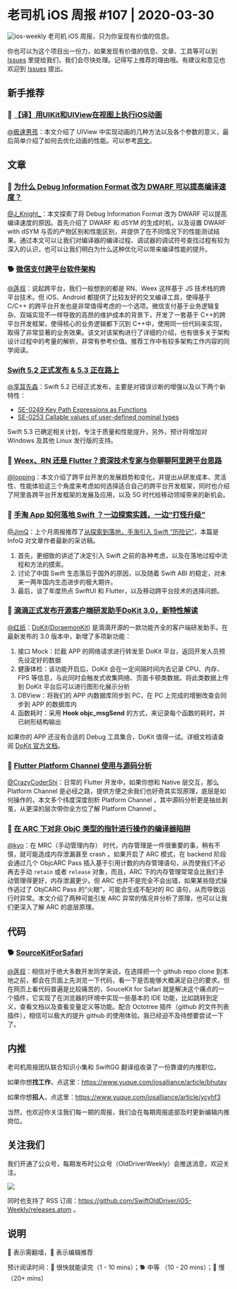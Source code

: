 # 老司机 iOS 周报 #107 | 2020-03-30

![ios-weekly](https://github.com/SwiftOldDriver/iOS-Weekly/blob/master/assets/ios-weekly.png?raw=true)
老司机 iOS 周报，只为你呈现有价值的信息。

你也可以为这个项目出一份力，如果发现有价值的信息、文章、工具等可以到 [Issues](https://github.com/SwiftOldDriver/iOS-Weekly/issues) 里提给我们，我们会尽快处理。记得写上推荐的理由哦。有建议和意见也欢迎到 [Issues](https://github.com/SwiftOldDriver/iOS-Weekly/issues) 提出。

## 新手推荐

### 🐎 [【译】用UIKit和UIView在视图上执行iOS动画](https://juejin.im/post/5e784681f265da57671be823)

[@极速男孩](https://github.com/ztlyyznf001)：本文介绍了 UIView 中实现动画的几种方法以及各个参数的意义，最后简单介绍了如何去优化动画的性能。可以参考[原文](https://weibo.com/1929625262/profile?rightmod=1&wvr=6&mod=personinfo&is_all=1)。

## 文章

### 🐎 [为什么 Debug Information Format 改为 DWARF 可以提高编译速度？](https://mp.weixin.qq.com/s/97h0oeotOpyTc_a-9ZSJtQ)

[@J_Knight_](https://weibo.com/1929625262/profile?rightmod=1&wvr=6&mod=personinfo&is_all=1)：本文探索了将 Debug Information Format 改为 DWARF 可以提高编译速度的原因。首先介绍了 DWARF 和 dSYM 的生成时机，以及设置 DWARF with dSYM 与否的产物区别和性能区别，并提供了在不同情况下的性能测试结果。通过本文可以让我们对编译器的编译过程、调试器的调试符号查找过程有较为深入的认识，也可以让我们明白为什么这种优化可以带来编译性能的提升。

### 🐕 [微信支付跨平台软件架构](https://mp.weixin.qq.com/s?__biz=MzAwNDY1ODY2OQ==&mid=2649287208&idx=1&sn=6f3813deaad2aa6f096bc0b0d7ba8c34&chksm=8334ceaab44347bc903bcf1d00898e124ccbc509fd628b119071b41a05959f09df2ef0716bea&mpshare=1&scene=1&srcid=&sharer_sharetime=1584703159505&sharer_shareid=c357a4972a00ef443223641b12ffbd76#rd)

[@莲叔](http://aaaron7.github.io/)：说起跨平台，我们一般想到的都是 RN、Weex 这样基于 JS 技术栈的跨平台技术。但 iOS、Android 都提供了比较友好的交叉编译工具，使得基于 C/C++ 的跨平台开发也是非常值得考虑的一个选项。微信支付基于业务逻辑复杂、双端实现不一样导致的高昂的维护成本的背景下，开发了一套基于 C++的跨平台开发框架，使得核心的业务逻辑都下沉到 C++中，使用同一份代码来实现，取得了非常显著的业务效果。该文对该架构进行了详细的介绍，也有很多关于架构设计过程中的考量的解析，非常有参考价值。推荐工作中有较多架构工作内容的同学阅读。

### [Swift 5.2 正式发布 & 5.3 正在路上](https://swift.org/blog/5-3-release-process/)

[@享耳先森](https://github.com/iblacksun)：Swift 5.2 已经正式发布，主要是对错误诊断的增强以及以下两个新特性：
- [SE-0249 Key Path Expressions as Functions](https://github.com/apple/swift-evolution/blob/master/proposals/0249-key-path-literal-function-expressions.md)
- [SE-0253 Callable values of user-defined nominal types](https://github.com/apple/swift-evolution/blob/master/proposals/0253-callable.md)

Swift 5.3 已确定相关计划，专注于质量和性能提升，另外，预计将增加对 Windows 及其他 Linux 发行版的支持。

### 🐎 [Weex、RN 还是 Flutter？资深技术专家与你聊聊阿里跨平台思路](https://mp.weixin.qq.com/s/AufpOA4ZDu0sf0sL-Sv_Sw)

[@looping](https://github.com/looping)：本文介绍了跨平台开发的发展趋势和变化，并提出从研发成本、灵活性、性能体验这三个角度来考虑如何选择适合自己的跨平台开发框架，同时也介绍了阿里各跨平台开发框架的发展及应用，以及 5G 时代给移动领域带来的新机会。

### 🐎 [手淘 App 如何落地 Swift ？一边探索实践，一边“打怪升级”](https://mp.weixin.qq.com/s/_iweRWQCjnoASCmUAKHDFA)

[@JimQ](https://github.com/waz0820)：上个月周报推荐了[从探索到落地，手淘引入 Swift “历险记”](https://mp.weixin.qq.com/s/oHGkoGzhMs-l8TX6t0831w)，本篇是 InfoQ 对文章作者最新的采访稿。

1. 首先，更细致的讲述了决定引入 Swift 之前的各种考虑，以及在落地过程中流程和方法的摸索。
2. 讨论了中国 Swift 生态落后于国外的原因，以及随着 Swift ABI 的稳定，对未来一两年国内生态进步的极大期许。
3. 最后，谈了年度热点 SwiftUI 和 Flutter，以及移动跨平台技术的选择问题。

### 🐎  [滴滴正式发布开源客户端研发助手DoKit 3.0，新特性解读](https://mp.weixin.qq.com/s/cTze8_-0KBIHHh96aEcilg)

[@红纸](https://github.com/nianran)：[DoKit](https://github.com/didi/DoraemonKit)([DoraemonKit](https://github.com/didi/DoraemonKit)) 是滴滴开源的一款功能齐全的客户端研发助手。在最新发布的 3.0 版本中，新增了多项新功能：

1. 接口 Mock：拦截 APP 的网络请求进行转发至 DoKit 平台，返回开发人员预先设定好的数据
2. 健康体检：该功能开启后，DoKit 会在一定间隔时间内去记录 CPU、内存、FPS 等信息，与此同时会触发式收集网络、页面卡顿类数据。将此类数据上传到 DoKit 平台后可以进行图形化展示分析
3. DBView：将我们的 APP 内数据库同步到 PC，在 PC 上完成的增删改查会同步到 APP 的数据库内
4. 函数耗时：采用 **Hook objc_msgSend** 的方式，来记录每个函数的耗时，并已树形结构输出

如果你的 APP 还没有合适的 Debug 工具集合，DoKit 值得一试。详细文档请查阅 [DoKit 官方文档](http://xingyun.xiaojukeji.com/docs/dokit/#/intro)。

### 🐢 [Flutter Platform Channel 使用与源码分析](https://juejin.im/post/5e78989cf265da575c16e75c)

[@CrazyCoderShi](https://github.com/CrazyCoderShi)：日常的 Flutter 开发中，如果你想和 Native 层交互，那么 Platform Channel 是必经之路，提供方便之余我们也好奇其实现原理，底层是如何操作的，本文多个纬度深度剖析 Platform Channel ，其中源码分析更是抽丝剥茧，从更深的层次带你全方位了解 Platform Channel 。

### 🐢 [在 ARC 下对非 ObjC 类型的指针进行操作的编译器陷阱](https://mp.weixin.qq.com/s/SE5vpD733SQw9_yc1JN_TQ)

[@kyo](https://github.com/KyoLi)：在 MRC（手动管理内存） 时代，内存管理是一件很重要的事，稍有不慎，就可能造成内存泄漏甚至 crash 。如果开启了 ARC 模式，在 backend 阶段会通过几个 ObjcARC Pass 插入基于引用计数的内存管理语句，从而使我们不必再去手动 `retain` 或者 `release` 对象，而且，ARC 下的内存管理常常会比我们手动管理得更好，内存泄漏更少。但 ARC 也并不是完全不会出错，如果某些隐式操作逃过了 ObjCARC Pass 的“火眼”，可能会生成不配对的 RC 语句，从而导致运行时异常。本文介绍了两种可能引发 ARC 异常的情况并分析了原理，也可以让我们更深入了解 ARC 的底层原理。

## 代码

### 🐕 [SourceKitForSafari](https://github.com/kishikawakatsumi/SourceKitForSafari)

[@莲叔](http://aaaron7.github.io/)：相信对于绝大多数开发同学来说，在选择把一个 github repo clone 到本地之前，都会在页面上先浏览一下代码，看一下是否能够大概满足自己的要求。但在网页上看代码普遍是比较痛苦的，SouceKit for Safari 就是解决这个痛点的一个插件，它实现了在浏览器的环境中实现一些基本的 IDE 功能，比如跳转到定义，查看文档以及查看变量定义等功能。配合 Octotree 插件（github 的文件列表插件），相信可以极大的提升 github 的使用体验。我已经迫不及待想要尝试一下了。

## 内推

老司机周报团队联合知识小集和 SwiftGG 翻译组收录了一份靠谱的内推职位。

如果你想**找工作**，点这里：https://www.yuque.com/iosalliance/article/bhutav

如果你想**招人**，点这里：https://www.yuque.com/iosalliance/article/ycyhf3

当然，也欢迎你关注我们每一期的周报，我们会在每期周报底部及时更新编辑内推岗位。

## 关注我们

我们开通了公众号，每期发布时公众号（OldDriverWeekly）会推送消息，欢迎关注。

![](https://github.com/SwiftOldDriver/iOS-Weekly/blob/master/assets/qrcode_for_wechat.jpg?raw=true)

同时也支持了 RSS 订阅：https://github.com/SwiftOldDriver/iOS-Weekly/releases.atom 。

## 说明

🚧 表示需翻墙，🌟 表示编辑推荐

预计阅读时间：🐎 很快就能读完（1 - 10 mins）；🐕 中等 （10 - 20 mins）；🐢 慢（20+ mins）
